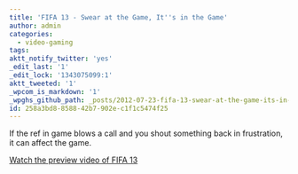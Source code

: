```yaml
---
title: 'FIFA 13 - Swear at the Game, It''s in the Game'
author: admin
categories:
  - video-gaming
tags: 
aktt_notify_twitter: 'yes'
_edit_last: '1'
_edit_lock: '1343075099:1'
aktt_tweeted: '1'
_wpcom_is_markdown: '1'
_wpghs_github_path: _posts/2012-07-23-fifa-13-swear-at-the-game-its-in-the-game.md
id: 258a3bd8-8588-42b7-902e-c1f1c5474f25
---
```

<p>If the ref in game blows a call and you shout something back in frustration, it can affect the game.</p>
<p><a href="http://www.eurogamer.net/articles/2012-07-23-fifa-13-kinect-video-shows-off-voice-commands">Watch the preview video of FIFA 13</a></p>
